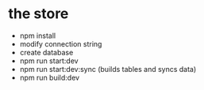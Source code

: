 # the store 
- npm install
- modify connection string
- create database
- npm run start:dev
- npm run start:dev:sync (builds tables and syncs data)
- npm run build:dev